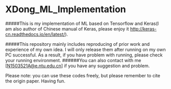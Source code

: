# XDong_ML_Implementation

#####This is my implementation of ML based on Tensorflow and Keras(I am also author of Chinese manual of Keras, please enjoy it http://keras-cn.readthedocs.io/en/latest/). 

#####This repository mainly includes reproducing of prior work and experience of my own idea. I will only release them after running on my own PC successful. As a result, if you have problem with running, please check your running environment. 
######You can also contact with me [N1503521A@e.ntu.edu.cn] if you have any suggestion and problem.

Please note: you can use these codes freely, but please remember to cite the origin paper. Having fun.
